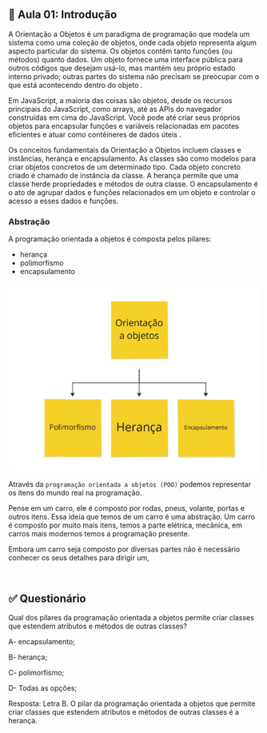 ## 📝 Aula 01: Introdução
A Orientação a Objetos é um paradigma de programação que modela um sistema como uma coleção de objetos, onde cada objeto representa algum aspecto particular do sistema. Os objetos contêm tanto funções (ou métodos) quanto dados. Um objeto fornece uma interface pública para outros códigos que desejam usá-lo, mas mantém seu próprio estado interno privado; outras partes do sistema não precisam se preocupar com o que está acontecendo dentro do objeto .

Em JavaScript, a maioria das coisas são objetos, desde os recursos principais do JavaScript, como arrays, até as APIs do navegador construídas em cima do JavaScript. Você pode até criar seus próprios objetos para encapsular funções e variáveis relacionadas em pacotes eficientes e atuar como contêineres de dados úteis .

Os conceitos fundamentais da Orientação a Objetos incluem classes e instâncias, herança e encapsulamento. As classes são como modelos para criar objetos concretos de um determinado tipo. Cada objeto concreto criado é chamado de instância da classe. A herança permite que uma classe herde propriedades e métodos de outra classe. O encapsulamento é o ato de agrupar dados e funções relacionados em um objeto e controlar o acesso a esses dados e funções.

### Abstração
A programação orientada a objetos é composta pelos pilares: 
- herança
- polimorfismo
- encapsulamento

<img src="./img/img-01.jpg" alt="imagem de estrutura da OO" >

Através da ``programação orientada a objetos (POO)`` podemos representar os itens do mundo real na programação.

Pense em um carro, ele é composto por rodas, pneus, volante, portas e outros itens. Essa ideia que temos de um carro é uma abstração. Um carro é composto por muito mais itens, temos a parte elétrica, mecânica, em carros mais modernos temos a programação presente.

Embora um carro seja composto por diversas partes não é necessário conhecer os seus detalhes para dirigir um,

<br>

## ✅ Questionário
Qual dos pilares da programação orientada a objetos permite criar classes que estendem atributos e métodos de outras classes?

A- encapsulamento;

B- herança;

C- polimorfismo;

D- Todas as opções;

Resposta: Letra B. O pilar da programação orientada a objetos que permite criar classes que estendem atributos e métodos de outras classes é a herança.